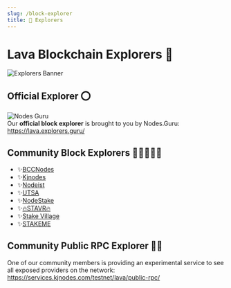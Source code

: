 ```yaml
---
slug: /block-explorer
title: 🔭 Explorers
---
```


# Lava Blockchain Explorers 🔭

![Explorers Banner](/img/banner/Explorers-b802a6190fe349c4b6181d3971f81da9.jpg)

## Official Explorer ⭕

![Nodes Guru](/img/explorer/nodes_guru.svg) <br />
Our **official block explorer** is brought to you by Nodes.Guru: <br />
https://lava.explorers.guru/

## Community Block Explorers 🧑🏾‍🤝‍🧑🏾
- ✨[BCCNodes](https://explorer.bccnodes.com/lava-T/)
- ✨[Kjnodes](https://explorer.kjnodes.com/lava-testnet)
- ✨[Nodeist](https://exp.nodeist.net/Lava)
- ✨[UTSA](https://exp.utsa.tech/lava-test)
- ✨[NodeStake](https://explorer.nodestake.top/lava-testnet)
- ✨[🔥STAVR🔥](https://explorer.stavr.tech/lava-testnet)
- ✨[Stake Village](https://exp.stakevillage.net/Lava-testnet)
- ✨[STAKEME](https://lava.exploreme.pro)

## Community Public RPC Explorer 🕵🏼
One of our community members is providing an experimental service to see all exposed providers on the network:
https://services.kjnodes.com/testnet/lava/public-rpc/
